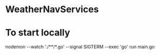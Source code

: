 # WeatherNavServices

# To start locally
nodemon --watch './**/*.go' --signal SIGTERM --exec 'go' run main.go